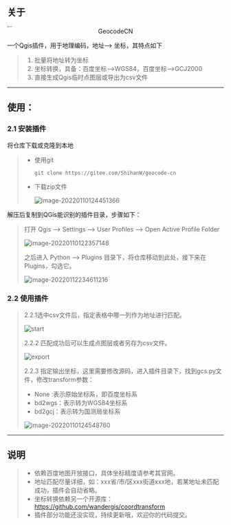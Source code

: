 ## 关于

<img src="https://md-1301600412.cos.ap-nanjing.myqcloud.com/pic/icon-16420027061082.png" alt="icon" style="zoom: 25%;" />

<div align=center >GeocodeCN</div>



一个Qgis插件，用于地理编码，地址——> 坐标，其特点如下

> 1. 批量将地址转为坐标
> 2. 坐标转换，具备：百度坐标-->WGS84，百度坐标-->GCJ2000
> 3. 直接生成Qgis临时点图层或导出为csv文件

***

## 使用：

### 2.1 安装插件

将仓库下载或克隆到本地

> * 使用git 
>
>   ```
>   git clone https://gitee.com/ShihanW/geocode-cn
>   ```
>
> * 下载zip文件
>
>   ![image-20220110124451366](https://md-1301600412.cos.ap-nanjing.myqcloud.com/pic/VWP2zMaL1FDpTxe.png)



解压后复制到QGis能识别的插件目录，步骤如下：

> 打开 Qgis --> Settings --> User Profiles --> Open Active Profile Folder
>
> ![image-20220110122357148](https://md-1301600412.cos.ap-nanjing.myqcloud.com/pic/2V9AmtUTMBZEyxR.png)
>
> 之后进入 Python --> Plugins 目录下，将仓库移动到此处，接下来在Plugins，勾选它。
>
> ![image-20220112234611216](https://md-1301600412.cos.ap-nanjing.myqcloud.com/pic/image-20220112234611216.png)



### 2.2 使用插件

> 2.2.1选中csv文件后，指定表格中哪一列作为地址进行匹配。
>
> ![start](https://md-1301600412.cos.ap-nanjing.myqcloud.com/pic/KocL9Pvth1pMquX.gif)
>
> 
>
> 2.2.2 匹配成功后可以生成点图层或者另存为csv文件。
>
> ![export](https://md-1301600412.cos.ap-nanjing.myqcloud.com/pic/Kme14OroIJQGqav.gif)
>
> 
>
> 2.2.3 指定输出坐标，这里需要修改源码，进入插件目录下，找到gcs.py文件，修改transform参数：
>
> * None :表示原始坐标系，即百度坐标系
> * bd2wgs：表示转为WGS84坐标系
> * bd2gcj：表示转为国测局坐标系
>
> ![image-20220110124548760](https://md-1301600412.cos.ap-nanjing.myqcloud.com/pic/eAThH18ot6ZuUfQ.png)



***

## 说明

> * 依赖百度地图开放接口，具体坐标精度请参考其官网。
> * 地址匹配尽量详细，如：xxx省/市/区xxx街道xxx地，若某地址未匹配成功，插件会自动省略。
> * 坐标转换依赖另一个开源库：https://github.com/wandergis/coordtransform 
> * 插件部分功能还没实现，持续更新哦，欢迎你的代码提交。
